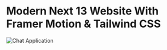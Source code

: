 # Modern Next 13 Website With Framer Motion & Tailwind CSS

![Chat Application](https://i.ibb.co/sbSHWH0/Thumbnail-1.png)

